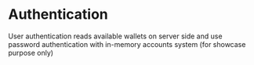 # Authentication

User authentication reads available wallets on server side and use password authentication with in-memory accounts system (for showcase purpose only)